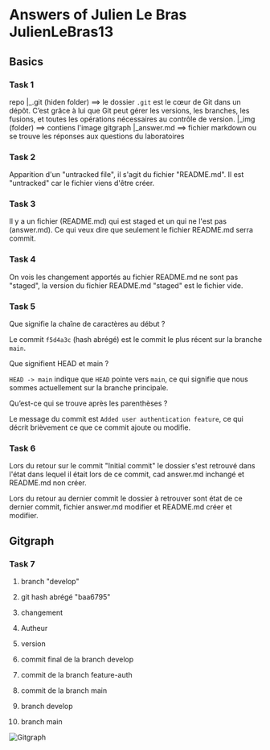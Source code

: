 # Answers of Julien Le Bras JulienLeBras13

## Basics

### Task 1

repo
|_.git (hiden folder) ==> le dossier `.git` est le cœur de Git dans un dépôt. C’est grâce à lui que Git peut gérer les versions, les branches, les fusions, et toutes les opérations nécessaires au contrôle de version.
|_img (folder) ==> contiens l'image gitgraph
|_answer.md ==> fichier markdown ou se trouve les réponses aux questions du laboratoires

### Task 2

Apparition d'un "untracked file", il s'agit du fichier "README.md". Il est "untracked" car le fichier viens d'être créer.

### Task 3

Il y a un fichier (README.md) qui est staged et un qui ne l'est pas (answer.md). Ce qui veux dire que seulement le fichier README.md serra commit.

### Task 4

On vois les changement apportés au fichier README.md ne sont pas "staged", la version du fichier README.md "staged" est le fichier vide.

### Task 5

Que signifie la chaîne de caractères au début ?

Le commit `f5d4a3c` (hash abrégé) est le commit le plus récent sur la branche `main`.

Que signifient HEAD et main ?

`HEAD -> main` indique que `HEAD` pointe vers `main`, ce qui signifie que nous sommes actuellement sur la branche principale.

Qu’est-ce qui se trouve après les parenthèses ?

Le message du commit est `Added user authentication feature`, ce qui décrit brièvement ce que ce commit ajoute ou modifie.

### Task 6

Lors du retour sur le commit "Initial commit" le dossier s'est retrouvé dans l'état dans lequel il était lors de ce commit, cad answer.md inchangé et README.md non créer.

Lors du retour au dernier commit le dossier à retrouver sont état de ce dernier commit, fichier answer.md modifier et README.md créer et modifier.

## Gitgraph

### Task 7

1) branch "develop"

2) git hash abrégé "baa6795"

3) changement 

4) Autheur

5) version

6) commit final de la branch develop

7) commit de la branch feature-auth

8) commit de la branch main

9) branch develop

10) branch main

![Gitgraph](img/gitgraph.svg)
